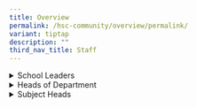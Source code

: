 ```yaml
---
title: Overview
permalink: /hsc-community/overview/permalink/
variant: tiptap
description: ""
third_nav_title: Staff
---
```

<p></p>
<div data-type="detailGroup" class="isomer-accordion isomer-accordion-white">
<details class="isomer-details">
<summary>School Leaders</summary>
<div data-type="detailsContent" class="isomer-details-content">
<table style="minWidth: 75px">
<colgroup>
<col>
<col>
<col>
</colgroup>
<tbody>
<tr>
<td rowspan="1" colspan="1">
<p><strong>Name</strong>
</p>
</td>
<td rowspan="1" colspan="1">
<p><strong>Designation</strong>
</p>
</td>
<td rowspan="1" colspan="1">
<p><strong>Email</strong>
</p>
</td>
</tr>
<tr>
<td rowspan="1" colspan="1">
<p>Lim Mui Mui Adeline</p>
</td>
<td rowspan="1" colspan="1">
<p>Principal</p>
</td>
<td rowspan="1" colspan="1">
<p><a rel="noopener noreferrer nofollow" target="_blank">HSHS@moe.edu.sg</a>
</p>
</td>
</tr>
<tr>
<td rowspan="1" colspan="1">
<p>Shereen Wong Mingrui</p>
</td>
<td rowspan="1" colspan="1">
<p>Vice-Principal</p>
</td>
<td rowspan="1" colspan="1">
<p><a rel="noopener noreferrer nofollow" target="_blank">HSHS@moe.edu.sg</a>
</p>
</td>
</tr>
<tr>
<td rowspan="1" colspan="1">
<p>Tan Phuay Boon, Gwen</p>
</td>
<td rowspan="1" colspan="1">
<p>Vice-Principal</p>
</td>
<td rowspan="1" colspan="1">
<p><a rel="noopener noreferrer nofollow" target="_blank">HSHS@moe.edu.sg</a>
</p>
</td>
</tr>
<tr>
<td rowspan="1" colspan="1">
<p>Andy Kong Wei Foong</p>
</td>
<td rowspan="1" colspan="1">
<p>Vice-Principal (Administration)</p>
</td>
<td rowspan="1" colspan="1">
<p><a rel="noopener noreferrer nofollow" target="_blank">HSHS@moe.edu.sg</a>
</p>
</td>
</tr>
</tbody>
</table>
</div>
</details>
</div>
<div data-type="detailGroup" class="isomer-accordion-group isomer-accordion isomer-accordion-white">
<details class="isomer-details">
<summary>Heads of Department</summary>
<div data-type="detailsContent" class="isomer-details-content">
<p></p>
<table style="minWidth: 75px">
<colgroup>
<col>
<col>
<col>
</colgroup>
<tbody>
<tr>
<td rowspan="1" colspan="1">
<p><strong>Name</strong>
</p>
</td>
<td rowspan="1" colspan="1">
<p><strong>Designation</strong>
</p>
</td>
<td rowspan="1" colspan="1">
<p><strong>Email</strong>
</p>
</td>
</tr>
<tr>
<td rowspan="1" colspan="1">
<p>Stanley Gng Kuan Lai</p>
</td>
<td rowspan="1" colspan="1">
<p>School Staff Developer</p>
</td>
<td rowspan="1" colspan="1">
<p><a rel="noopener noreferrer nofollow" target="_blank">gng_kuan_lai@moe.edu.sg</a>
</p>
</td>
</tr>
<tr>
<td rowspan="1" colspan="1">
<p>Teo Yee Ming</p>
</td>
<td rowspan="1" colspan="1">
<p>HOD (Educational Technology)</p>
</td>
<td rowspan="1" colspan="1">
<p><a rel="noopener noreferrer nofollow" target="_blank">teo_yee_ming@moe.edu.sg</a>
</p>
</td>
</tr>
<tr>
<td rowspan="1" colspan="1">
<p>Tan En Ci Michelle</p>
</td>
<td rowspan="1" colspan="1">
<p>HOD (Character &amp; Citizenship Education)</p>
</td>
<td rowspan="1" colspan="1">
<p><a rel="noopener noreferrer nofollow" target="_blank">tan_en_ci_michelle@moe.edu.sg</a>
</p>
</td>
</tr>
<tr>
<td rowspan="1" colspan="1">
<p>Sharon Goh Bee Hoon</p>
</td>
<td rowspan="1" colspan="1">
<p>HOD (Craft &amp; Technology)</p>
</td>
<td rowspan="1" colspan="1">
<p><a rel="noopener noreferrer nofollow" target="_blank">goh_bee_hoon@moe.edu.sg</a>
</p>
</td>
</tr>
<tr>
<td rowspan="1" colspan="1">
<p>Joseph Tabitha Lee</p>
</td>
<td rowspan="1" colspan="1">
<p>HOD (English Language and Literature)</p>
</td>
<td rowspan="1" colspan="1">
<p><a rel="noopener noreferrer nofollow" target="_blank">joseph_tabitha_lee@moe.edu.sg</a>
</p>
</td>
</tr>
<tr>
<td rowspan="1" colspan="1">
<p>Amantha Chong</p>
</td>
<td rowspan="1" colspan="1">
<p>HOD (Humanities)</p>
</td>
<td rowspan="1" colspan="1">
<p><a rel="noopener noreferrer nofollow" target="_blank">chong_jing_ting_amantha@moe.edu.sg</a>
</p>
</td>
</tr>
<tr>
<td rowspan="1" colspan="1">
<p>Sim Hui Teng</p>
</td>
<td rowspan="1" colspan="1">
<p>HOD (Mother Tongue Languages)</p>
</td>
<td rowspan="1" colspan="1">
<p><a rel="noopener noreferrer nofollow" target="_blank">sim_hui_teng@moe.edu.sg</a>
</p>
</td>
</tr>
<tr>
<td rowspan="1" colspan="1">
<p>Seow Han Chien</p>
</td>
<td rowspan="1" colspan="1">
<p>HOD (PE, CCA &amp; Aesthetics)</p>
</td>
<td rowspan="1" colspan="1">
<p><a rel="noopener noreferrer nofollow" target="_blank">seow_han_chien@moe.edu.sg</a>
</p>
</td>
</tr>
<tr>
<td rowspan="1" colspan="1">
<p>Oh Chee Tiong</p>
</td>
<td rowspan="1" colspan="1">
<p>HOD (Science)</p>
</td>
<td rowspan="1" colspan="1">
<p><a rel="noopener noreferrer nofollow" target="_blank">oh_chee_tiong@schools.gov.sg</a>
</p>
</td>
</tr>
<tr>
<td rowspan="1" colspan="1">
<p>Rizal Bin Subani</p>
</td>
<td rowspan="1" colspan="1">
<p>HOD (Student Well-Being &amp; Development)</p>
</td>
<td rowspan="1" colspan="1">
<p><a rel="noopener noreferrer nofollow" target="_blank">rizal_subani@moe.edu.sg</a>
</p>
</td>
</tr>
<tr>
<td rowspan="1" colspan="1">
<p>Christine Sarah Toh</p>
</td>
<td rowspan="1" colspan="1">
<p>Year Head (Lower Sec)</p>
</td>
<td rowspan="1" colspan="1">
<p><a rel="noopener noreferrer nofollow" target="_blank">christine_sarah_toh@moe.edu.sg</a>
</p>
</td>
</tr>
<tr>
<td rowspan="1" colspan="1">
<p>Lee Wan Xin</p>
</td>
<td rowspan="1" colspan="1">
<p>Year Head (Upper Sec)</p>
</td>
<td rowspan="1" colspan="1">
<p><a rel="noopener noreferrer nofollow" target="_blank">lee_wan_xin@moe.edu.sg</a>
</p>
</td>
</tr>
</tbody>
</table>
</div>
</details>
</div>
<div data-type="detailGroup" class="isomer-accordion-group isomer-accordion isomer-accordion-white">
<details class="isomer-details">
<summary>Subject Heads</summary>
<div data-type="detailsContent" class="isomer-details-content">
<table style="minWidth: 75px">
<colgroup>
<col>
<col>
<col>
</colgroup>
<tbody>
<tr>
<td rowspan="1" colspan="1">
<p><strong>Name</strong>
</p>
</td>
<td rowspan="1" colspan="1">
<p><strong>Designation</strong>
</p>
</td>
<td rowspan="1" colspan="1">
<p><strong>Email</strong>
</p>
</td>
</tr>
<tr>
<td rowspan="1" colspan="1">
<p>Yasmin Bte A Aziz</p>
</td>
<td rowspan="1" colspan="1">
<p>Subject Head (Aesthetics &amp; Special Projects)</p>
</td>
<td rowspan="1" colspan="1">
<p><a rel="noopener noreferrer nofollow" target="_blank">yasmin_a_aziz@moe.edu.sg</a>
</p>
</td>
</tr>
<tr>
<td rowspan="1" colspan="1">
<p>Bharathi</p>
</td>
<td rowspan="1" colspan="1">
<p>Subject Head (Biology)</p>
</td>
<td rowspan="1" colspan="1">
<p><a rel="noopener noreferrer nofollow" target="_blank">bharathi_jayakumaran@moe.edu.sg</a>
</p>
</td>
</tr>
<tr>
<td rowspan="1" colspan="1">
<p>June Goh</p>
</td>
<td rowspan="1" colspan="1">
<p>Subject Head (Character &amp; Citizenship Education) (Acting)</p>
</td>
<td rowspan="1" colspan="1">
<p><a rel="noopener noreferrer nofollow" target="_blank">june_ng_goh_suat_hong@moe.edu.sg</a>
</p>
</td>
</tr>
<tr>
<td rowspan="1" colspan="1">
<p>Tracy Yeo</p>
</td>
<td rowspan="1" colspan="1">
<p>Subject Head (Chemistry)</p>
</td>
<td rowspan="1" colspan="1">
<p><a rel="noopener noreferrer nofollow" target="_blank">yeo_bee_hiang_tracy@moe.edu.sg</a>
</p>
</td>
</tr>
<tr>
<td rowspan="1" colspan="1">
<p>Ye Yiping</p>
</td>
<td rowspan="1" colspan="1">
<p>Subject Head (Chinese Language) (Acting)</p>
</td>
<td rowspan="1" colspan="1">
<p><a rel="noopener noreferrer nofollow" target="_blank">ye_yiping@moe.edu.sg</a>
</p>
</td>
</tr>
<tr>
<td rowspan="1" colspan="1">
<p>Jonathan Tan</p>
</td>
<td rowspan="1" colspan="1">
<p>Subject Head (English Language)</p>
</td>
<td rowspan="1" colspan="1">
<p><a rel="noopener noreferrer nofollow" target="_blank">chu_chze_jonathan_tan@moe.edu.sg</a>
</p>
</td>
</tr>
<tr>
<td rowspan="1" colspan="1">
<p>Sabrina Thang</p>
</td>
<td rowspan="1" colspan="1">
<p>Subject Head (Food &amp; Consumer Education) (Acting)</p>
</td>
<td rowspan="1" colspan="1">
<p><a rel="noopener noreferrer nofollow" target="_blank">thang_sabrina_lisa@moe.edu.sg</a>
</p>
</td>
</tr>
<tr>
<td rowspan="1" colspan="1">
<p>Daniel Yong Chee Kong</p>
</td>
<td rowspan="1" colspan="1">
<p>Subject Head (Humanities)</p>
</td>
<td rowspan="1" colspan="1">
<p><a rel="noopener noreferrer nofollow" target="_blank">yong_chee_kong_daniel@moe.edu.sg</a>
</p>
</td>
</tr>
<tr>
<td rowspan="1" colspan="1">
<p>Bernard Lim</p>
</td>
<td rowspan="1" colspan="1">
<p>Subject Head (Mathematics)</p>
</td>
<td rowspan="1" colspan="1">
<p><a rel="noopener noreferrer nofollow" target="_blank">bernard_lim@moe.edu.sg</a>
</p>
</td>
</tr>
<tr>
<td rowspan="1" colspan="1">
<p>Mohd Zain B Mohd</p>
</td>
<td rowspan="1" colspan="1">
<p>Subject Head (Mother Tongue Languages)</p>
</td>
<td rowspan="1" colspan="1">
<p><a rel="noopener noreferrer nofollow" target="_blank">mohamed_zain_b_mohamed@moe.edu.sg</a>
</p>
</td>
</tr>
<tr>
<td rowspan="1" colspan="1">
<p>Sandra Chong</p>
</td>
<td rowspan="1" colspan="1">
<p>Subject Head (Social Studies)</p>
</td>
<td rowspan="1" colspan="1">
<p><a rel="noopener noreferrer nofollow" target="_blank">chong_shu_fen_sandra@moe.edu.sg</a>
</p>
</td>
</tr>
<tr>
<td rowspan="1" colspan="1">
<p>Rafidah Banu</p>
</td>
<td rowspan="1" colspan="1">
<p>Asst. Year Head (Upper Sec)</p>
</td>
<td rowspan="1" colspan="1">
<p><a rel="noopener noreferrer nofollow" target="_blank">rafidah_banu_abdul_razak@moe.edu.sg</a>
</p>
</td>
</tr>
<tr>
<td rowspan="1" colspan="1">
<p>Mohd Farhan</p>
</td>
<td rowspan="1" colspan="1">
<p>Level Steward (Lower Sec)</p>
</td>
<td rowspan="1" colspan="1">
<p><a rel="noopener noreferrer nofollow" target="_blank">mohammed_farhan@moe.edu.sg</a>
</p>
</td>
</tr>
<tr>
<td rowspan="1" colspan="1">
<p>Benjamin James</p>
</td>
<td rowspan="1" colspan="1">
<p>Subject Head (Student Management)</p>
</td>
<td rowspan="1" colspan="1">
<p><a rel="noopener noreferrer nofollow" target="_blank">james_benjamin_norman@moe.edu.sg</a>
</p>
</td>
</tr>
</tbody>
</table>
</div>
</details>
</div>
<p></p>